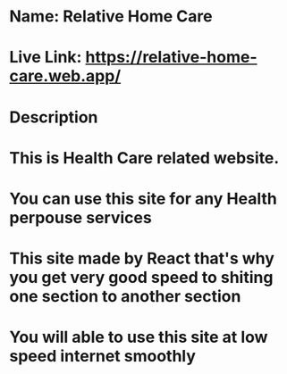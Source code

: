 # Name: Relative Home Care
# Live Link: https://relative-home-care.web.app/


# Description

# This is Health Care related website. 
# You can use this site for any Health perpouse services
# This site made by React that's why you get very good speed to shiting one section to another section
# You will able to use this site at low speed internet smoothly
